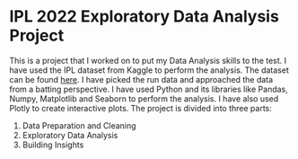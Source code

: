 # IPL 2022 Exploratory Data Analysis Project

This is a project that I worked on to put my Data Analysis skills to the test. I have used the IPL dataset from Kaggle to perform the analysis. The dataset can be found [here](https://www.kaggle.com/datasets/iamsouravbanerjee/ipl-player-performance-dataset?rvi=1). I have picked the run data and approached the data from a batting perspective. I have used Python and its libraries like Pandas, Numpy, Matplotlib and Seaborn to perform the analysis. I have also used Plotly to create interactive plots. The project is divided into three parts:

1. Data Preparation and Cleaning
2. Exploratory Data Analysis
3. Building Insights

